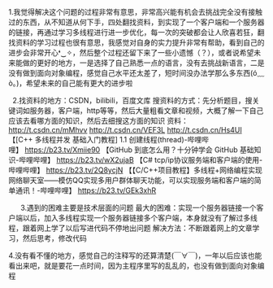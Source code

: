 1.我觉得解决这个问题的过程非常有意思，非常高兴能有机会去挑战完全没有接触过的东西，从不知道从何下手，四处翻找资料，到实现了一个客户端和一个服务器的链接，再通过学习多线程进行进一步优化，每一次的突破都会让人欣喜若狂，翻找资料的学习过程也很有意思，我感觉对自身的实力提升非常有帮助，看到自己的进步会非常开心❛‿✧，然后整个过程还留下来了一些小遗憾（？），或者说希望未来能做的更好的地方，一是选择了自己熟悉一点的语言，没有去挑战新语言，二是没有做到面向对象编程，感觉自己水平还太差了，短时间没办法学那么多东西(ó﹏ò｡)，希望未来的自己能有更大的进步啦

  2.找资料的地方：CSDN，bilibili，百度文库
搜资料的方式：先分析题目，搜关键词如服务器，客户端，http等等，然后大量粗看文章和视频，大概了解一下自己应该去看哪方面的知识，然后去细搜这方面的知识
资料：
http://t.csdn.cn/mMhvv
http://t.csdn.cn/VEF3L
http://t.csdn.cn/Hs4UI
【[C++ 多线程并发 基础入门教程] 1.1 创建线程(thread)-哔哩哔哩】 https://b23.tv/Xmiie90
【GitHub 到底怎么用？十分钟学会 GitHub 基础知识-哔哩哔哩】 https://b23.tv/wX2ujaB
【C# tcp/ip协议服务端和客户端的使用-哔哩哔哩】 https://b23.tv/2Q8ycjN
【【C/C++项目教程】多线程+网络编程实现网络聊天室——模仿QQ实现多用户群体聊天功能，可以实现服务端和客户端的简单通讯！-哔哩哔哩】 https://b23.tv/GEk3xhR

     
3.遇到的困难主要是技术层面的问题
最大的困难：实现一个服务器链接一个客户端以后，加入多线程实现一个服务器链接多个客户端，本身就没有了解过多线程，跟着网上学了以后写进代码不停地出问题
解决方法：不断跟着网上的文章学习，然后思考，修改代码

4.没有看不懂的地方，感觉自己的注释写的还算清楚(￣∀￣)，一年以后应该也能看出来吧，就是要花一点时间，因为主程序里写的乱乱的，也没有做到面向对象编程
